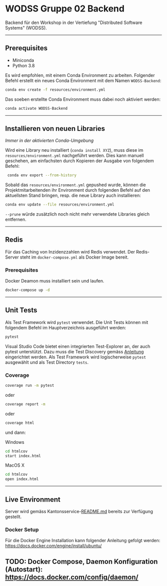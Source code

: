 # WODSS Gruppe 02 Backend

Backend für den Workshop in der Vertiefung "Distributed Software Systems" (WODSS).

---

## Prerequisites

- Miniconda
- Python 3.8

Es wird empfohlen, mit einem Conda Environment zu arbeiten.
Folgender Befehl erstellt ein neues Conda Environment mit dem Namen `WODSS-Backend`:

```zsh / CMD
conda env create -f resources/environment.yml
```

Das soeben erstellte Conda Environment muss dabei noch aktiviert werden:

```zsh /CMD
conda activate WODSS-Backend
```

---

## Installieren von neuen Libraries

_Immer in der aktivierten Conda-Umgebung_

Wird eine Library neu installiert (`conda install XYZ`), muss diese im `resources/environment.yml` nachgeführt werden.
Dies kann manuell geschehen, am einfachsten durch Kopieren der Ausgabe von folgendem Befehl:

```zsh / CMD
 conda env export --from-history
```

Sobald das `resources/environment.yml` gepushed wurde, können die Projektmitarbeitenden ihr Environment durch folgenden Befehl auf den aktuellsten Stand bringen, resp. die neue Library auch installieren:

```zsh / CMD
conda env update --file resources/environment.yml
```

`--prune` würde zusätzlich noch nicht mehr verwendete Libraries gleich entfernen.

---

## Redis

Für das Caching von Inzidenzzahlen wird Redis verwendet. Der Redis-Server steht im `docker-compose.yml` als Docker Image bereit.

### Prerequisites

Docker Deamon muss installiert sein und laufen.

```zsh / CMD
docker-compose up -d
```

---

## Unit Tests

Als Test Framework wird `pytest` verwendet.
Die Unit Tests können mit folgendem Befehl im Hauptverzeichnis ausgeführt werden:

```zsh / CMD
pytest
```

Visual Studio Code bietet einen integrierten Test-Explorer an, der auch pytest unterstützt. Dazu muss die Test Discovery gemäss [Anleitung](https://code.visualstudio.com/docs/python/testing#_test-discovery) eingerichtet werden. Als Test Framework wird logischerweise `pytest` ausgewählt und als Test Directory `tests`.

### Coverage

```zsh / CMD
coverage run -m pytest
```

oder

```zsh / CMD
coverage report -m
```

oder

```zsh / CMD
coverage html
```

und dann:

Windows

```zsh / CMD
cd htmlcov
start index.html
```

MacOS X

```zsh / CMD
cd htmlcov
open index.html
```

---

## Live Environment

Server wird gemäss Kantonsservice-[README.md](https://github.com/JanickHuerzeler/wodss-02-gr-canton-service#readme) bereits zur Verfügung gestellt.

### Docker Setup
Für die Docker Engine Installation kann folgender Anleitung gefolgt werden:
https://docs.docker.com/engine/install/ubuntu/

TODO: Docker Compose, Daemon Konfiguration (Autostart): https://docs.docker.com/config/daemon/
--